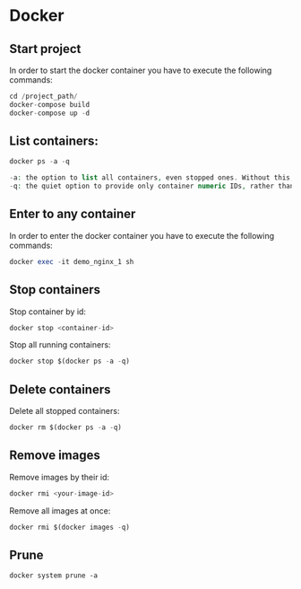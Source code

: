 # Docker
## Start project
In order to start the docker container you have to execute the following commands:
```php
cd /project_path/
docker-compose build
docker-compose up -d
```
## List containers:
```php
docker ps -a -q

-a: the option to list all containers, even stopped ones. Without this, it defaults to only listing running containers
-q: the quiet option to provide only container numeric IDs, rather than a whole table of information about containers
```
## Enter to any container
In order to enter the docker container you have to execute the following commands:
```php
docker exec -it demo_nginx_1 sh
```
## Stop containers
Stop container by id:
```php
docker stop <container-id>
```
Stop all running containers:
```php
docker stop $(docker ps -a -q)
```
## Delete containers
Delete all stopped containers:
```php
docker rm $(docker ps -a -q)
```
## Remove images
Remove images by their id:
```php
docker rmi <your-image-id>
```
Remove all images at once:
```php
docker rmi $(docker images -q)
```
## Prune
```
docker system prune -a
```